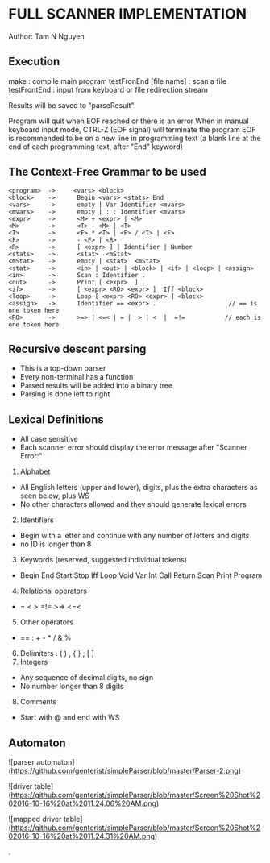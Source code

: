 # FULL SCANNER IMPLEMENTATION
Author: Tam N Nguyen


## Execution
make : compile main program
testFronEnd [file name] : scan a file
testFrontEnd : input from keyboard or file redirection stream

Results will be saved to "parseResult"

Program will quit when EOF reached or there is an error
When in manual keyboard input mode, CTRL-Z (EOF signal) will terminate the program
EOF is recommended to be on a new line in programming text (a blank line at the end of each programming text, after "End" keyword)

## The Context-Free Grammar to be used
~~~~
<program>  ->     <vars> <block>
<block>    ->      Begin <vars> <stats> End
<vars>     ->      empty | Var Identifier <mvars> 
<mvars>    ->      empty | : : Identifier <mvars>
<expr>     ->      <M> + <expr> | <M>
<M>        ->      <T> - <M> | <T>
<T>        ->      <F> * <T> | <F> / <T> | <F>
<F>        ->      - <F> | <R>
<R>        ->      [ <expr> ] | Identifier | Number   
<stats>    ->      <stat>  <mStat>
<mStat>    ->      empty | <stat>  <mStat>
<stat>     ->      <in> | <out> | <block> | <if> | <loop> | <assign>
<in>       ->      Scan : Identifier .
<out>      ->      Print [ <expr>  ] .
<if>       ->      [ <expr> <RO> <expr> ]  Iff <block>             
<loop>     ->      Loop [ <expr> <RO> <expr> ] <block>
<assign>   ->      Identifier == <expr> .                    // == is one token here
<RO>       ->      >=> | <=< | = |  > | <  |  =!=           // each is one token here
~~~~

## Recursive descent parsing
- This is a top-down parser
- Every non-terminal has a function
- Parsed results will be added into a binary tree
- Parsing is done left to right

## Lexical Definitions
- All case sensitive
- Each scanner error should display the error message after "Scanner Error:"
1. Alphabet
  * All English letters (upper and lower), digits, plus the extra characters as seen below, plus WS
  * No other characters allowed and they should generate lexical errors
2. Identifiers
  * Begin with a letter and continue with any number of letters and digits 
  * no ID is longer than 8
3. Keywords (reserved, suggested individual tokens)
  * Begin End Start Stop Iff Loop Void Var Int Call Return Scan Print Program 
4. Relational operators
  * =  <  >  =!=    >=>  <=<
5. Other operators
  * == :  +  -  *  / & %
6. Delimiters
  . (  ) , { } ; [ ]
7. Integers
  * Any sequence of decimal digits, no sign
  * No number longer than 8 digits
8. Comments
  * Start with @ and end with WS

## Automaton
![parser automaton]
(https://github.com/genterist/simpleParser/blob/master/Parser-2.png)

![driver table]
(https://github.com/genterist/simpleParser/blob/master/Screen%20Shot%202016-10-16%20at%2011.24.06%20AM.png)

![mapped driver table]
(https://github.com/genterist/simpleParser/blob/master/Screen%20Shot%202016-10-16%20at%2011.24.31%20AM.png)


.
